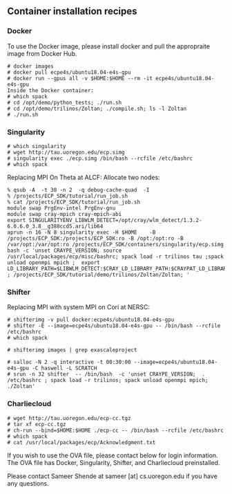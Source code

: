  <style type="text/css" rel="stylesheet">
 pre { text-align: left important!; }
 </style>

## Container installation recipes

### Docker

To use the Docker image, please install docker and pull the appropraite image from Docker Hub.

```
# docker images
# docker pull ecpe4s/ubuntu18.04-e4s-gpu
# docker run --gpus all -v $HOME:$HOME --rm -it ecpe4s/ubuntu18.04-e4s-gpu 
Inside the Docker container:
# which spack
# cd /opt/demo/python_tests; ./run.sh
# cd /opt/demo/trilinos/Zoltan; ./compile.sh; ls -l Zoltan
# ./run.sh
```

### Singularity

```
# which singularity
# wget http://tau.uoregon.edu/ecp.simg
# singularity exec ./ecp.simg /bin/bash --rcfile /etc/bashrc
# which spack
```
Replacing MPI On Theta at ALCF: Allocate two nodes:
```
% qsub -A  -t 30 -n 2  -q debug-cache-quad  -I
% /projects/ECP_SDK/tutorial/run_job.sh
% cat /projects/ECP_SDK/tutorial/run_job.sh
module swap PrgEnv-intel PrgEnv-gnu
module swap cray-mpich cray-mpich-abi
export SINGULARITYENV_LIBWLM_DETECT=/opt/cray/wlm_detect/1.3.2-6.0.6.0_3.8__g388ccd5.ari/lib64
aprun -n 16 -N 8 singularity exec -H $HOME    -B /projects/ECP_SDK:/projects/ECP_SDK:ro -B /opt:/opt:ro -B /var/opt:/var/opt:ro /projects/ECP_SDK/containers/singularity/ecp.simg bash -c 'unset CRAYPE_VERSION; source /usr/local/packages/ecp/misc/bashrc; spack load -r trilinos tau ;spack unload openmpi mpich ;  export LD_LIBRARY_PATH=$LIBWLM_DETECT:$CRAY_LD_LIBRARY_PATH:$CRAYPAT_LD_LIBRARY_PATH:$LD_LIBRARY_PATH   ; /projects/ECP_SDK/tutorial/demo/trilinos/Zoltan/Zoltan; '
```

### Shifter

Replacing MPI with system MPI on Cori at NERSC:
```
# shifterimg -v pull docker:ecpe4s/ubuntu18.04-e4s-gpu
# shifter -E --image=ecpe4s/ubuntu18.04-e4s-gpu -- /bin/bash --rcfile /etc/bashrc
# which spack

# shifterimg images | grep exascaleproject

# salloc -N 2 -q interactive -t 00:30:00 --image=ecpe4s/ubuntu18.04-e4s-gpu -C haswell -L SCRATCH
# srun -n 32 shifter  -- /bin/bash  -c 'unset CRAYPE_VERSION;  . /etc/bashrc ; spack load -r trilinos; spack unload openmpi mpich; ./Zoltan'
```
### Charliecloud

```
# wget http://tau.uoregon.edu/ecp-cc.tgz
# tar xf ecp-cc.tgz
# ch-run --bind=$HOME:$HOME ./ecp-cc -- /bin/bash --rcfile /etc/bashrc
# which spack
# cat /usr/local/packages/ecp/Acknowledgment.txt
```
If you wish to use the OVA file, please contact below for login information. The OVA file has Docker, Singularity, Shifter, and Charliecloud preinstalled. 


Please contact Sameer Shende at sameer [at] cs.uoregon.edu if you have any questions.
